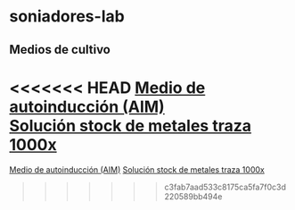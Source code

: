 # soniadores-lab

## Medios de cultivo

<<<<<<< HEAD
[Medio de autoinducción (AIM)](./Protocolos/Autoinduction-media_AIM.md)  
[Solución stock de metales traza 1000x](Protocolos/Trace-metals-stock-solution-1000x.md)  
=======
[Medio de autoinducción (AIM)](./Protocolos/Autoinduction-media_AIM.md)
[Solución stock de metales traza 1000x](Protocolos/Trace-metals-stock-solution-1000x.md)
>>>>>>> c3fab7aad533c8175ca5fa7f0c3d220589bb494e
